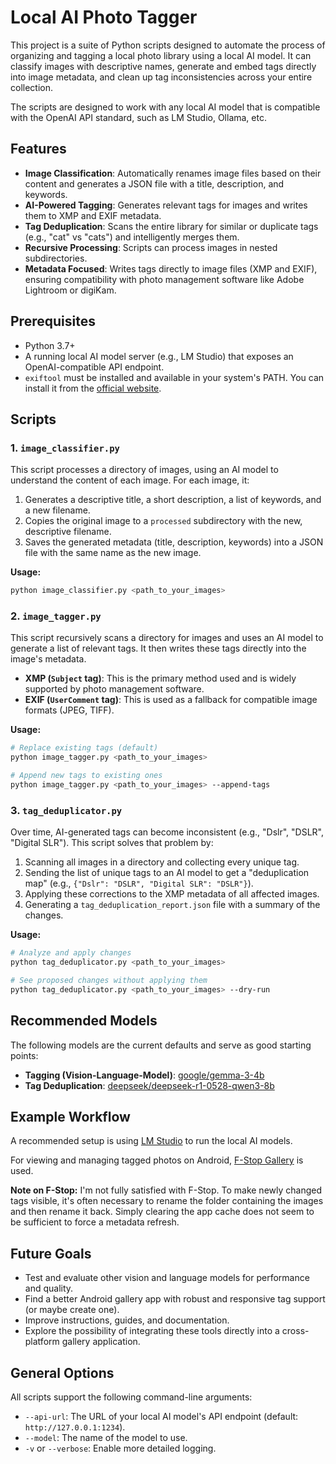 # Local AI Photo Tagger

This project is a suite of Python scripts designed to automate the process of organizing and tagging a local photo library using a local AI model. It can classify images with descriptive names, generate and embed tags directly into image metadata, and clean up tag inconsistencies across your entire collection.

The scripts are designed to work with any local AI model that is compatible with the OpenAI API standard, such as LM Studio, Ollama, etc.

## Features

-   **Image Classification**: Automatically renames image files based on their content and generates a JSON file with a title, description, and keywords.
-   **AI-Powered Tagging**: Generates relevant tags for images and writes them to XMP and EXIF metadata.
-   **Tag Deduplication**: Scans the entire library for similar or duplicate tags (e.g., "cat" vs "cats") and intelligently merges them.
-   **Recursive Processing**: Scripts can process images in nested subdirectories.
-   **Metadata Focused**: Writes tags directly to image files (XMP and EXIF), ensuring compatibility with photo management software like Adobe Lightroom or digiKam.

## Prerequisites

-   Python 3.7+
-   A running local AI model server (e.g., LM Studio) that exposes an OpenAI-compatible API endpoint.
-   `exiftool` must be installed and available in your system's PATH. You can install it from the [official website](https://exiftool.org/install.html).

## Scripts

### 1. `image_classifier.py`

This script processes a directory of images, using an AI model to understand the content of each image. For each image, it:

1.  Generates a descriptive title, a short description, a list of keywords, and a new filename.
2.  Copies the original image to a `processed` subdirectory with the new, descriptive filename.
3.  Saves the generated metadata (title, description, keywords) into a JSON file with the same name as the new image.

**Usage:**

```bash
python image_classifier.py <path_to_your_images>
```

### 2. `image_tagger.py`

This script recursively scans a directory for images and uses an AI model to generate a list of relevant tags. It then writes these tags directly into the image's metadata.

-   **XMP (`Subject` tag)**: This is the primary method used and is widely supported by photo management software.
-   **EXIF (`UserComment` tag)**: This is used as a fallback for compatible image formats (JPEG, TIFF).

**Usage:**

```bash
# Replace existing tags (default)
python image_tagger.py <path_to_your_images>

# Append new tags to existing ones
python image_tagger.py <path_to_your_images> --append-tags
```

### 3. `tag_deduplicator.py`

Over time, AI-generated tags can become inconsistent (e.g., "Dslr", "DSLR", "Digital SLR"). This script solves that problem by:

1.  Scanning all images in a directory and collecting every unique tag.
2.  Sending the list of unique tags to an AI model to get a "deduplication map" (e.g., `{"Dslr": "DSLR", "Digital SLR": "DSLR"}`).
3.  Applying these corrections to the XMP metadata of all affected images.
4.  Generating a `tag_deduplication_report.json` file with a summary of the changes.

**Usage:**

```bash
# Analyze and apply changes
python tag_deduplicator.py <path_to_your_images>

# See proposed changes without applying them
python tag_deduplicator.py <path_to_your_images> --dry-run
```

## Recommended Models

The following models are the current defaults and serve as good starting points:

-   **Tagging (Vision-Language-Model)**: [google/gemma-3-4b](https://lmstudio.ai/models/google/gemma-3-4b)
-   **Tag Deduplication**: [deepseek/deepseek-r1-0528-qwen3-8b](https://lmstudio.ai/models/deepseek/deepseek-r1-0528-qwen3-8b)

## Example Workflow

A recommended setup is using [LM Studio](https://lmstudio.ai/) to run the local AI models.

For viewing and managing tagged photos on Android, [F-Stop Gallery](https://play.google.com/store/apps/details?id=com.fstop.photo) is used.

**Note on F-Stop:** I'm not fully satisfied with F-Stop. To make newly changed tags visible, it's often necessary to rename the folder containing the images and then rename it back. Simply clearing the app cache does not seem to be sufficient to force a metadata refresh.

## Future Goals

-   Test and evaluate other vision and language models for performance and quality.
-   Find a better Android gallery app with robust and responsive tag support (or maybe create one).
-   Improve instructions, guides, and documentation.
-   Explore the possibility of integrating these tools directly into a cross-platform gallery application.

## General Options

All scripts support the following command-line arguments:

-   `--api-url`: The URL of your local AI model's API endpoint (default: `http://127.0.0.1:1234`).
-   `--model`: The name of the model to use.
-   `-v` or `--verbose`: Enable more detailed logging.
